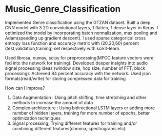 # Music_Genre_Classification

Implemented Genre classification using the GTZAN dataset. Built a deep CNN model with
3 2D convolutional layers, 1 flatten, 1 dense layer in Keras. 
I optimized the model by incorporating batch normalization, max pooling and Adam(speeding up gradient descent).
I used sparse categorical cross entropy loss function and accuracy metric with (20,20,60) percent (test,validation,training) set
respectively with scikit-learn.

Used librosa, numpy, scipy for preprocessing(MFCC feature vectors were fed into the network for training). Developed deeper insights into
audio signal processing ideas (window size, hop size, number of FFT, block processing). Achieved 84 percent accuracy with the network.
Used json formats(read/write) for storing compressed data for training

How can I improve?
1) Data Augmentation : Using pitch shifting, time stretching and other methods to increase the amount of data
2) Complex architecture : Using bidirectional LSTM layers or adding more number of hidden layers, training for 
   more number of epochs, better optimization techniques
3) Signal processing, Trying different features for training and/or combining different features(chroma, spectrograms etc)



